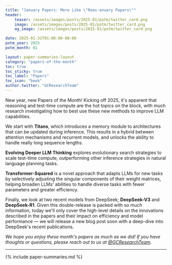 ```yaml
---
title: "January Papers: More Like \"Reas-anuary Papers\""
header:
    teaser: /assets/images/posts/2025-01/potm/twitter_card.png
    image: /assets/images/posts/2025-01/potm/twitter_card.png
    og_image: /assets/images/posts/2025-01/potm/twitter_card.png

date: 2025-01-31T01:00:00-00:00
potm_year: 2025
potm_month: 01

layout: paper-summaries-layout
category: "papers-of-the-month"
toc: true
toc_sticky: true
toc_label: "Papers"
toc_icon: "book"
author.twitter: "GCResearchTeam"
---
```


New year, new Papers of the Month!
Kicking off 2025, it's apparent that reasoning and test-time compute are the hot topics on the block, with
much research investigating how to best use these new methods to improve LLM capabilities.

We start with **Titans**, which introduces a memory module to architectures that can be updated during inference. This results
in a hybrid between attention mechanisms and recurrent models, and unlocks the ability to handle really long sequence lengths.

**Evolving Deeper LLM Thinking** explores evolutionary search strategies to scale test-time compute, outperforming other
inference strategies in natural language planning tasks.

**Transformer-Squared** is a novel approach that adapts LLMs for new tasks by selectively adjusting the singular components of their
weight matrices, helping broaden LLMs' abilities to handle diverse tasks with fewer parameters and greater efficiency.

Finally, we look at two recent models from DeepSeek; **DeepSeek-V3** and **DeepSeek-R1**. Given this double-release is packed with
so much information, today we'll only cover the high-level details on the innovations described in the papers and their impact on
efficiency and model performance — we will release a new blog post soon with a deep-dive into DeepSeek's recent publications.

*We hope you enjoy these month's papers as much as we did! If you have thoughts or questions, please reach out to us at [@GCResearchTeam](https://x.com/GCResearchTeam).*

---

{% include paper-summaries.md %}
